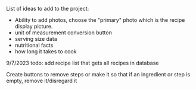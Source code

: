 List of ideas to add to the project:

- Ability to add photos, choose the "primary" photo which is the recipe display picture.
- unit of measurement conversion button
- serving size data
- nutritional facts
- how long it takes to cook

9/7/2023 todo:
add recipe list that gets all recipes in database

Create buttons to remove steps or make it so that if an ingredient or step is empty, remove it/disregard it
